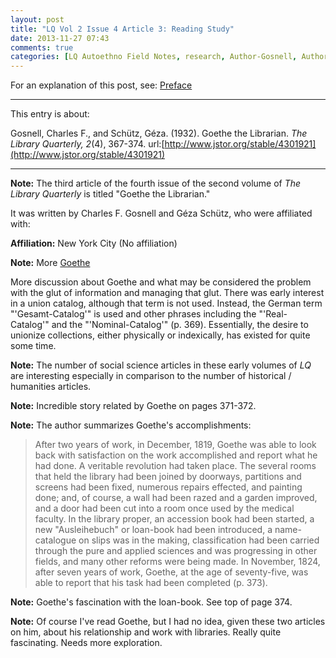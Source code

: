 ```yaml
---
layout: post
title: "LQ Vol 2 Issue 4 Article 3: Reading Study"
date: 2013-11-27 07:43
comments: true
categories: [LQ Autoethno Field Notes, research, Author-Gosnell, Author-Schütz, Affil-No Affil]
---
```


For an explanation of this post, see:
[Preface](/blog/2013/08/14/lq-autoethnography-research-journal-preface/)

---

This entry is about:

Gosnell, Charles F., and Schütz, Géza. (1932). Goethe
the Librarian. *The Library Quarterly, 2*(4), 367-374.
url:[http://www.jstor.org/stable/4301921](http://www.jstor.org/stable/4301921)


---

**Note:** The third article of the fourth issue of the
second volume of *The Library Quarterly* is titled
"Goethe the Librarian."

It was written by Charles F. Gosnell and Géza Schütz,
who were affiliated with:

**Affiliation:** New York City (No affiliation)

**Note:** More
[Goethe](/blog/2013/11/24/lq-vol-2-issue-3-article-2-reading-study/)

More discussion about Goethe and what may be considered
the problem with the glut of information and managing
that glut. There was early interest in a union catalog,
although that term is not used. Instead, the German term
"'Gesamt-Catalog'" is used and other phrases including
the "'Real-Catalog'" and the "'Nominal-Catalog'" (p.
369). Essentially, the desire to unionize collections,
either physically or indexically, has existed for quite
some time.

**Note:** The number of social science articles in these
early volumes of *LQ* are interesting especially in
comparison to the number of historical / humanities
articles.

**Note:** Incredible story related by Goethe on pages
371-372.

**Note:** The author summarizes Goethe's
accomplishments:

> After two years of work, in December, 1819, Goethe was
> able to look back with satisfaction on the work
> accomplished and report what he had done. A veritable
> revolution had taken place. The several rooms that
> held the library had been joined by doorways,
> partitions and screens had been fixed, numerous
> repairs effected, and painting done; and, of course, a
> wall had been razed and a garden improved, and a door
> had been cut into a room once used by the medical
> faculty. In the library proper, an accession book had
> been started, a new "Ausleihebuch" or loan-book had
> been introduced, a name-catalogue on slips was in the
> making, classification had been carried through the
> pure and applied sciences and was progressing in other
> fields, and many other reforms were being made. In
> November, 1824, after seven years of work, Goethe, at
> the age of seventy-five, was able to report that his
> task had been completed (p. 373).

**Note:** Goethe's fascination with the loan-book. See
top of page 374.

**Note:** Of course I've read Goethe, but I had no idea,
given these two articles on him, about his relationship
and work with libraries. Really quite fascinating. Needs
more exploration.
